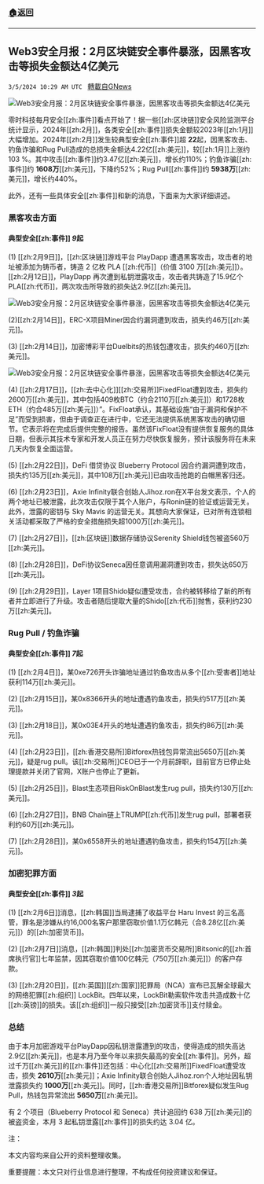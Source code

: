 ###  [:house:返回](README.md)
---


## Web3安全月报：2月区块链安全事件暴涨，因黑客攻击等损失金额达4亿美元
`3/5/2024 10:29 AM UTC ` [轉載自GNews](https://gnews.org/articles/2366728)

![Web3安全月报：2月区块链安全事件暴涨，因黑客攻击等损失金额达4亿美元](https://cdn-img.panewslab.com/panews/images/yvOKSv5kcg.jpg "Web3安全月报：2月区块链安全事件暴涨，因黑客攻击等损失金额达4亿美元")

零时科技每月安全[[zh:事件]]看点开始了！据一些[[zh:区块链]]安全风险监测平台统计显示，2024年[[zh:2月]]，各类安全[[zh:事件]]损失金额较2023年[[zh:1月]]大幅增加。2024年[[zh:2月]]发生较典型安全[[zh:事件]]超 **22**起，因黑客攻击、钓鱼诈骗和Rug Pull造成的总损失金额达4.22亿[[zh:美元]]，较[[zh:1月]]上涨约103 %。其中攻击[[zh:事件]]约3.47亿[[zh:美元]]，增长约110%；钓鱼诈骗[[zh:事件]]约 **1608万**[[zh:美元]]，下降约52%；Rug Pull[[zh:事件]]约 **5938万**[[zh:美元]]，增长约440%。

此外，还有一些具体安全[[zh:事件]]和新的消息，下面来为大家详细讲述。

### **黑客攻击方面**

#### **典型安全[[zh:事件]] *9*起**

(1) [[zh:2月9日]]，[[zh:区块链]]游戏平台 PlayDapp 遭遇黑客攻击，攻击者的地址被添加为铸币者，铸造 2 亿枚 PLA [[zh:代币]]（价值 3100 万[[zh:美元]]）。[[zh:2月12日]]，PlayDapp 再次遭到私钥泄露攻击，攻击者共铸造了15.9亿个PLA[[zh:代币]]，两次攻击所导致的损失达2.9亿[[zh:美元]]。

![Web3安全月报：2月区块链安全事件暴涨，因黑客攻击等损失金额达4亿美元](https://cdn-img.panewslab.com/panews/images/alAukSc7TK.jpg "Web3安全月报：2月区块链安全事件暴涨，因黑客攻击等损失金额达4亿美元")

(2)[[zh:2月14日]]，ERC-X项目Miner因合约漏洞遭到攻击，损失约46万[[zh:美元]]。

(3) [[zh:2月14日]]，加密博彩平台Duelbits的热钱包遭攻击，损失约460万[[zh:美元]]。

![Web3安全月报：2月区块链安全事件暴涨，因黑客攻击等损失金额达4亿美元](https://cdn-img.panewslab.com/panews/images/xI2MLbz4oa.jpg "Web3安全月报：2月区块链安全事件暴涨，因黑客攻击等损失金额达4亿美元")

(4) [[zh:2月17日]]，[[zh:去中心化]][[zh:交易所]]FixedFloat遭到攻击，损失约2600万[[zh:美元]]，其中包括409枚BTC（约合2110万[[zh:美元]]）和1728枚ETH（约合485万[[zh:美元]]）”。FixFloat承认，其基础设施“由于漏洞和保护不足”而受到损害，但由于调查正在进行中，它还无法提供系统黑客攻击的确切细节。它表示将在完成后提供完整的报告。虽然该FixFloat没有提供恢复服务的具体日期，但表示其技术专家和开发人员正在努力尽快恢复服务，预计该服务将在未来几天内恢复全面运营。

(5) [[zh:2月22日]]，DeFi 借贷协议 Blueberry Protocol 因合约漏洞遭到攻击，损失约135万[[zh:美元]]，其中108万[[zh:美元]]已由攻击抢跑的白帽黑客归还。

(6) [[zh:2月23日]]，Axie Infinity联合创始人Jihoz.ron在X平台发文表示，个人的两个地址已被泄露，此次攻击仅限于其个人账户，与Ronin链的验证或运营无关。此外，泄露的密钥与 Sky Mavis 的运营无关。其想向大家保证，已对所有连锁相关活动都采取了严格的安全措施损失超1000万[[zh:美元]]。

(7) [[zh:2月27日]]，[[zh:区块链]]数据存储协议Serenity Shield钱包被盗560万[[zh:美元]]。

(8) [[zh:2月28日]]，DeFi协议Seneca因任意调用漏洞遭到攻击，损失达650万[[zh:美元]]。

(9) [[zh:2月29日]]，Layer 1项目Shido疑似遭受攻击，合约被转移给了新的所有者并立即进行了升级。攻击者随后提取大量的Shido[[zh:代币]]抛售，获利约230万[[zh:美元]]。

### Rug Pull / 钓鱼诈骗

#### **典型安全[[zh:事件]] *7*起**

(1) [[zh:2月4日]]，某0xe726开头诈骗地址通过钓鱼攻击从多个[[zh:受害者]]地址获利114万[[zh:美元]]。

(2) [[zh:2月15日]]，某0x8366开头的地址遭遇钓鱼攻击，损失约517万[[zh:美元]]。

(3) [[zh:2月18日]]，某0x03E4开头的地址遭遇钓鱼攻击，损失约86万[[zh:美元]]。

(4) [[zh:2月23日]]，[[zh:香港交易所]]Bitforex热钱包异常流出5650万[[zh:美元]]，疑是rug pull。该[[zh:交易所]]CEO已于一个月前辞职，目前官方已停止处理提款并关闭了官网，X账户也停止了更新。

(5) [[zh:2月25日]]，Blast生态项目RiskOnBlast发生rug pull，损失约130万[[zh:美元]]。

(6) [[zh:2月27日]]，BNB Chain链上TRUMP[[zh:代币]]发生rug pull，部署者获利约60万[[zh:美元]]。

(7) [[zh:2月28日]]，某0x6558开头的地址遭遇钓鱼攻击，损失约154万[[zh:美元]]。

### **加密犯罪方面**

#### **典型安全[[zh:事件]] *3*起**

(1) [[zh:2月6日]]消息，[[zh:韩国]]当局逮捕了收益平台 Haru Invest 的三名高管，罪名是涉嫌从约16,000名客户那里窃取价值1.1万亿韩元（合8.28亿[[zh:美元]]）的[[zh:加密货币]]。

(2) [[zh:2月7日]]消息，[[zh:韩国]]判处[[zh:加密货币交易所]]Bitsonic的[[zh:首席执行官]]七年监禁，因其窃取价值100亿韩元（750万[[zh:美元]]）的客户存款。

(3) [[zh:2月20日]]，[[zh:英国]][[zh:国家]]犯罪局（NCA）宣布已瓦解全球最大的网络犯罪[[zh:组织]] LockBit。四年以来，LockBit勒索软件攻击共造成数十亿[[zh:英镑]]的损失。该[[zh:组织]]一般只接受[[zh:加密货币]]支付赎金。

### **总结**

由于本月加密游戏平台PlayDapp因私钥泄露遭到的攻击，使得造成的损失高达2.9亿[[zh:美元]]，也是本月乃至今年以来损失最高的安全[[zh:事件]]。另外，超过千万[[zh:美元]]的[[zh:事件]]还包括：中心化[[zh:交易所]]FixedFloat遭受攻击，损失 **2610万**[[zh:美元]]；Axie Infinity联合创始人Jihoz.ron个人地址因私钥泄露损失约 **1000万**[[zh:美元]]。同时，[[zh:香港交易所]]Bitforex疑似发生Rug Pull，热钱包异常流出 **5650万**[[zh:美元]]。

有 2 个项目（Blueberry Protocol 和 Seneca）共计追回约 638 万[[zh:美元]]的被盗资金，本月 3 起私钥泄露[[zh:事件]]的损失约达 3.04 亿。

注：

本文内容均来自公开的资料整理收集。

重要提醒：本文只对行业信息进行整理，不构成任何投资建议和保证。
